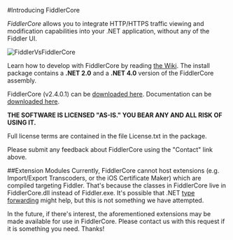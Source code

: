 <!-- http://fiddler2.com/Fiddler/Core/ -->

#Introducing FiddlerCore

*FiddlerCore* allows you to integrate HTTP/HTTPS traffic viewing and modification capabilities into your .NET application, without any of the Fiddler UI. 

![FiddlerVsFiddlerCore](~/images/fiddler_vs_fiddlercore.png)

Learn how to develop with FiddlerCore by reading [the Wiki](http://fiddler.wikidot.com/fiddlercore). The install package contains a **.NET 2.0** and a **.NET 4.0** version of the FiddlerCore assembly.

FiddlerCore (v2.4.0.1) can be [downloaded here](http://fiddler2.com/redir/?id=FiddlerCoreBits).
Documentation can be [downloaded here](http://fiddler2.com/dl/FiddlerCoreDocsSetup.exe).

**THE SOFTWARE IS LICENSED "AS-IS." YOU BEAR ANY AND ALL RISK OF USING IT.**

Full license terms are contained in the file License.txt in the package. 

Please submit any feedback about FiddlerCore using the "Contact" link above.

##Extension Modules
Currently, FiddlerCore cannot host extensions (e.g. Import/Export Transcoders, or the iOS Certificate Maker) which are compiled targeting Fiddler. That's because the classes in FiddlerCore live in FiddlerCore.dll instead of Fiddler.exe. It's possible that .NET [type forwarding](http://msdn.microsoft.com/en-us/library/ms404275.aspx) might help, but this is not something we have attempted. 

In the future, if there's interest, the aforementioned extensions may be made available for use in FiddlerCore. Please contact us with this request if it is something you need. Thanks!
